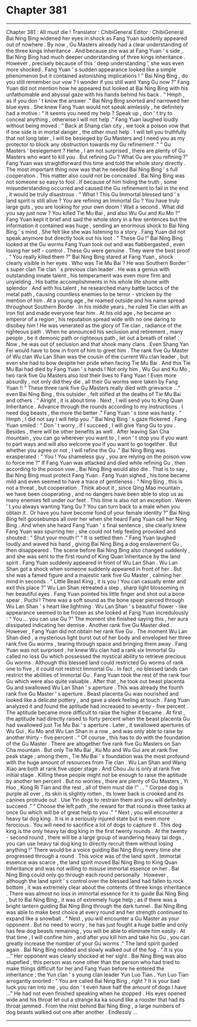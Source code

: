 
# Chapter 381


---

Chapter 381 : All must die !
Translator :
ChibiGeneral
Editor :
ChibiGeneral
Bai Ning Bing widened her eyes in shock as Fang Yuan suddenly appeared out of nowhere .
By now , Gu Masters already had a clear understanding of the three kings inheritance . And because she was at Fang Yuan ’ s side , Bai Ning Bing had much deeper understanding of three kings inheritance .
However , precisely because of this ‘ deep understanding ’, she was even more shocked .
Fang Yuan ’ s sudden appearance looked like a simple phenomenon but it contained astonishing implications !
“ Bai Ning Bing , do you still remember our vow ? I wonder if you still want Yang Gu now ?” Fang Yuan did not mention how he appeared but looked at Bai Ning Bing with his unfathomable and abyssal gaze with his hands behind his back .
“ Hmph , as if you don ’ t know the answer .” Bai Ning Bing snorted and narrowed her blue eyes .
She knew Fang Yuan would not speak aimlessly , he definitely had a motive : “ It seems you need my help ? Speak up , don ’ t try to conceal anything , otherwise I will not help .”
Fang Yuan laughed loudly without being moved : “ Back at Shang clan city , we took a poison vow that if one side is in mortal danger , the other must help . I will tell you truthfully that not long later , I will be besieged by Gu Masters and I need you as my protector to block any obstruction towards my Gu refinement .”
“ Gu Masters ’ besiegement ? Hehe , I am not surprised , there are plenty of Gu Masters who want to kill you . But refining Gu ? What Gu are you refining ?”
Fang Yuan was straightforward this time and told the whole story directly .
The most important thing now was that he needed Bai Ning Bing ’ s full cooperation . This matter also could not be concealed . Bai Ning Bing was not someone so easy to fool .
If because of him hiding the truth , some misunderstanding occurred and caused the Gu refinement to fail in the end , it would be truly disastrous .
“ What ! This Gu Immortal blessed land ’ s land spirit is still alive ? You are refining an Immortal Gu ? You have truly large guts , you are looking for your own doom ! Wait a second . What did you say just now ? You killed Tie Mu Bai , and also Wu Gui and Ku Mo ?”
Fang Yuan kept it brief and said the whole story in a few sentences but the information it contained was huge , sending an enormous shock to Bai Ning Bing ’ s mind .
She felt like she was listening to a story .
Fang Yuan did not speak anymore but directly took out his loot .
“ These Gu !” Bai Ning Bing looked at the Gu worms Fang Yuan took out and was flabbergasted , even losing her self - control .
These Gu were genuine . They were the best proof .
“ You really killed them ?” Bai Ning Bing stared at Fang Yuan , shock clearly visible in her eyes .
Who was Tie Mu Bai ?
He was Southern Border ’ s super clan Tie clan ’ s previous clan leader .
He was a genius with outstanding innate talent , his temperament was even more firm and unyielding .
His battle accomplishments in his whole life shone with splendor . And with his talent , he researched many battle tactics of the metal path , causing countless enemies to be terror - stricken by the mention of him .
At a young age , he roamed outside and his name spread throughout Southern Border . In his middle years , he ruled Tie clan with an iron fist and made everyone fear him . At his old age , he became an emperor of a region , his reputation spread wide with no one daring to disobey him !
He was venerated as the glory of Tie clan , radiance of the righteous path . When he announced his seclusion and retirement , many people , be it demonic path or righteous path , let out a breath of relief .
Now , he was out of seclusion and that shook many clans . Even Shang Yan Fei would have to bow in front of him to greet him .
The rank five Gu Master of Wu clan Wu Lan Shan was the cousin of the current Wu clan leader , but even she had to bow despite her pride when facing Tie Mu Bai .
And this Tie Mu Bai had died by Fang Yuan ’ s hands !
Not only him , Wu Gui and Ku Mo , two rank five Gu Masters also lost their lives to Fang Yuan !
Even more absurdly , not only did they die , all their Gu worms were taken by Fang Yuan !!
“ These three rank five Gu Masters really died with grievance …” even Bai Ning Bing , this outsider , felt stifled at the deaths of Tie Mu Bai and others .
“ Alright , it is about time . Next , I will send you to King Quan Inheritance . Advance through the rounds according to my instructions . I need dog beasts , the more the better .” Fang Yuan ’ s tone was hasty .
“ Hmph , I did not say I will help you .” Bai Ning Bing ’ s gaze flickered .
Fang Yuan smiled : “ Don ’ t worry , if I succeed , I will give Yang Gu to you . Besides , there will be other benefits as well . After leaving San Cha mountain , you can go wherever you want to , I won ’ t stop you if you want to part ways and will also welcome you if you want to go together . But whether you agree or not , I will refine the Gu .”
Bai Ning Bing was exasperated : “ You ! You shameless guy , you are relying on the poison vow to force me ?”
If Fang Yuan was attacked and died while refining Gu , then according to the poison vow , Bai Ning Bing would also die . That is to say , Bai Ning Bing must protect Fang Yuan .
Fang Yuan sighed , his tone became mild and even seemed to have a trace of gentleness : “ Ning Bing , this is not a threat , but cooperation . Think about it , since Qing Mao mountain , we have been cooperating , and no dangers have been able to stop us as many enemies fell under our feet . This time is also not an exception . Weren ’ t you always wanting Yang Gu ? You can turn back to a male when you obtain it . Or have you have become fond of your female identity ?”
Bai Ning Bing felt goosebumps all over her when she heard Fang Yuan call her Ning Bing .
And when she heard Fang Yuan ’ s final sentence , she clearly knew Fang Yuan was spurring her ; she could not help feeling provoked and shouted : “ Shut your mouth !”
“ It is settled then .” Fang Yuan laughed loudly and waved his hand , giving Bai Ning Bing a dog enslavement Gu , then disappeared .
The scene before Bai Ning Bing also changed suddenly , and she was sent to the first round of King Quan Inheritance by the land spirit .
Fang Yuan suddenly appeared in front of Wu Lan Shan .
Wu Lan Shan got a shock when someone suddenly appeared in front of her . But she was a famed figure and a majestic rank five Gu Master , calming her mind in seconds .
“ Little Beast King , it is you ! You can casually enter and exit this place ?” Wu Lan Shan retreated a step , sharp light blossoming in her beautiful eyes .
Fang Yuan pointed his little finger and shot out a bone spear .
Puchi !
There was a soft sound as the bone spear pierced through Wu Lan Shan ’ s heart like lightning .
Wu Lan Shan ’ s beautiful flower - like appearance seemed to be frozen as she looked at Fang Yuan incredulously : “ You … you can use Gu ?”
The moment she finished saying this , her aura dissipated indicating her demise .
Another rank five Gu Master died .
However , Fang Yuan did not obtain her rank five Gu .
The moment Wu Lan Shan died , a mysterious light burst out of her body and enveloped her three rank five Gu worms , tearing through space and bringing them away .
Fang Yuan was not surprised , he knew Wu clan had a rank six Immortal Gu called no loss Gu which possessed the mystical ability to retrieve precious Gu worms .
Although this blessed land could restricted Gu worms of rank one to five , it could not restrict Immortal Gu .
In fact , no blessed lands can restrict the abilities of Immortal Gu .
Fang Yuan took the rest of the rank four Gu which were also quite valuable . After that , he took out beast placenta Gu and swallowed Wu Lan Shan ’ s aperture .
This was already the fourth rank five Gu Master ’ s aperture .
Beast placenta Gu was nourished and looked like a delicate pottery , and gave a sleek feeling at touch .
Fang Yuan analyzed it and found the aptitude had increased to seventy - five percent .
The aptitude became more difficult to raise the higher it became . At first , the aptitude had directly raised to forty percent when the beast placenta Gu had swallowed just Tie Mu Bai ’ s aperture . Later , it swallowed apertures of Wu Gui , Ku Mo and Wu Lan Shan in a row , and was only able to raise by another thirty - five percent .
“ Of course , this has to do with the foundation of the Gu Master . There are altogether five rank five Gu Masters on San Cha mountain . But only Tie Mu Bai , Ku Mo and Wu Gui are at rank five peak stage ; among them , Tie Mu Bai ’ s foundation was the most profound with the huge amount of resources from Tie clan . Wu Lan Shan and Wang Xiao are both at rank five upper stage . And Chou Jiu is only at rank five initial stage . Killing these people might not be enough to raise the aptitude by another ten percent . But no worries , there are plenty of Gu Masters , Yi Huo , Kong Ri Tian and the rest , all of them must die !”
…
“ Corpse dog is purple all over , its skin is slightly rotten , its lower back is crooked and its canines protrude out . Use Yin dogs to restrain them and you will definitely succeed .”
“ Choose the left path , the reward for that round is three tasks at once Gu which will be of great help to you .”
“ Next , you will encounter a heavy tai dog king . It is in a seriously injured state but is even more ferocious . You will need to sacrifice a lot of dogs to capture it . This dog king is the only heavy tai dog king in the first twenty rounds . At the twenty - second round , there will be a large group of wandering heavy tai dogs , you can use heavy tai dog king to directly recruit them without losing anything !”
There would be a voice guiding Bai Ning Bing every time she progressed through a round .
This voice was of the land spirit .
Immortal essence was scarce , the land spirit moved Bai Ning Bing to King Quan Inheritance and was not willing to misuse immortal essence on her .
Bai Ning Bing could only go through each round personally .
However , although the land spirit ’ s control over the blessed land had fallen to rock bottom , it was extremely clear about the contents of three kings inheritance .
There was almost no loss in immortal essence for it to guide Bai Ning Bing , but to Bai Ning Bing , it was of extremely huge help ; as if there was a bright lantern guiding Bai Ning Bing through the dark tunnel .
Bai Ning Bing was able to make best choice at every round and her strength continued to expand like a snowball .
“ Next , you will encounter a Gu Master as your opponent . But no need to worry , he has just fought a huge battle and only has few dog beasts remaining , you will be able to eliminate him easily . At that time , I will confine him , and after you kill him and take his Gu , you can greatly increase the number of your Gu worms .” The land spirit guided again .
Bai Ning Bing nodded and slowly walked out of the fog .
“ It is you …” Her opponent was clearly shocked at her sight .
Bai Ning Bing was also stupefied , this person was none other than the person who had tried to make things difficult for her and Fang Yuan before he entered the inheritance ; the Yun clan ’ s young clan leader Yun Luo Tian .
Yun Luo Tian arrogantly snorted : “ You are called Bai Ning Bing , right ? It is your bad luck you ran into me , you don ’ t even have half the amount of dogs I have …”
He had not even finished speaking when he stopped . His eyes opened wide and his throat let out a strange
ka ka
sound like a rooster that had its throat jammed .
From the mist behind Bai Ning Bing , a large numbers of dog beasts walked out one after another .
Endlessly …

---

